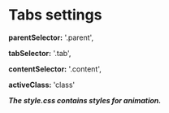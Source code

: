 # Tabs settings

**parentSelector:** '.parent',
    
**tabSelector:** '.tab',  
    
**contentSelector:** '.content',  
    
**activeClass:** 'class'  


***The style.css contains styles for animation.***
